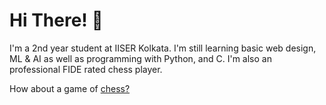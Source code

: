 # Hi There! 👋

I'm a 2nd year student at IISER Kolkata. 
I'm still learning basic web design, ML & AI as well as programming with Python, and C. I'm also an professional FIDE rated chess player.

How about a game of [chess?](https://lichess.org/@/Jeeva_11)
